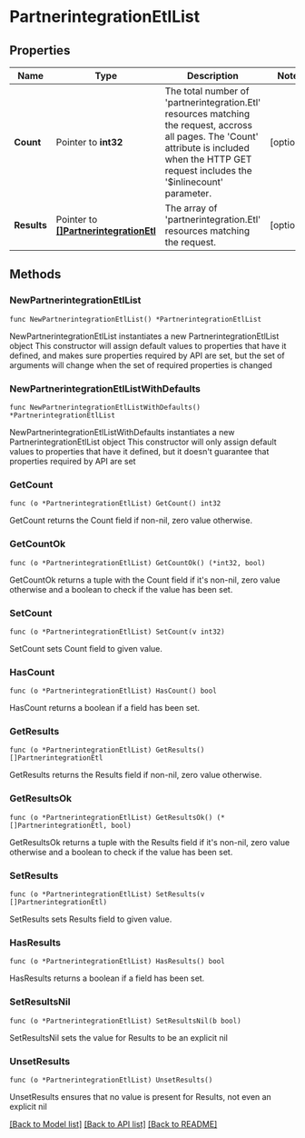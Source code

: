 # PartnerintegrationEtlList

## Properties

Name | Type | Description | Notes
------------ | ------------- | ------------- | -------------
**Count** | Pointer to **int32** | The total number of &#39;partnerintegration.Etl&#39; resources matching the request, accross all pages. The &#39;Count&#39; attribute is included when the HTTP GET request includes the &#39;$inlinecount&#39; parameter. | [optional] 
**Results** | Pointer to [**[]PartnerintegrationEtl**](PartnerintegrationEtl.md) | The array of &#39;partnerintegration.Etl&#39; resources matching the request. | [optional] 

## Methods

### NewPartnerintegrationEtlList

`func NewPartnerintegrationEtlList() *PartnerintegrationEtlList`

NewPartnerintegrationEtlList instantiates a new PartnerintegrationEtlList object
This constructor will assign default values to properties that have it defined,
and makes sure properties required by API are set, but the set of arguments
will change when the set of required properties is changed

### NewPartnerintegrationEtlListWithDefaults

`func NewPartnerintegrationEtlListWithDefaults() *PartnerintegrationEtlList`

NewPartnerintegrationEtlListWithDefaults instantiates a new PartnerintegrationEtlList object
This constructor will only assign default values to properties that have it defined,
but it doesn't guarantee that properties required by API are set

### GetCount

`func (o *PartnerintegrationEtlList) GetCount() int32`

GetCount returns the Count field if non-nil, zero value otherwise.

### GetCountOk

`func (o *PartnerintegrationEtlList) GetCountOk() (*int32, bool)`

GetCountOk returns a tuple with the Count field if it's non-nil, zero value otherwise
and a boolean to check if the value has been set.

### SetCount

`func (o *PartnerintegrationEtlList) SetCount(v int32)`

SetCount sets Count field to given value.

### HasCount

`func (o *PartnerintegrationEtlList) HasCount() bool`

HasCount returns a boolean if a field has been set.

### GetResults

`func (o *PartnerintegrationEtlList) GetResults() []PartnerintegrationEtl`

GetResults returns the Results field if non-nil, zero value otherwise.

### GetResultsOk

`func (o *PartnerintegrationEtlList) GetResultsOk() (*[]PartnerintegrationEtl, bool)`

GetResultsOk returns a tuple with the Results field if it's non-nil, zero value otherwise
and a boolean to check if the value has been set.

### SetResults

`func (o *PartnerintegrationEtlList) SetResults(v []PartnerintegrationEtl)`

SetResults sets Results field to given value.

### HasResults

`func (o *PartnerintegrationEtlList) HasResults() bool`

HasResults returns a boolean if a field has been set.

### SetResultsNil

`func (o *PartnerintegrationEtlList) SetResultsNil(b bool)`

 SetResultsNil sets the value for Results to be an explicit nil

### UnsetResults
`func (o *PartnerintegrationEtlList) UnsetResults()`

UnsetResults ensures that no value is present for Results, not even an explicit nil

[[Back to Model list]](../README.md#documentation-for-models) [[Back to API list]](../README.md#documentation-for-api-endpoints) [[Back to README]](../README.md)


